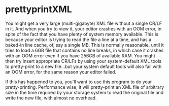 # prettyprintXML
You might get a very large (multi-gigabyte) XML file without a single CR/LF in it.
And when you try to view it, your editor crashes with an OOM error, in spite of the fact that you have plenty of system memory available.
This is because your editor is trying to read the file a line at a time, and has a baked-in line cache, of, say a single MB.
This is normally reasonable, until it tries to load a 6GB file that contains no line breaks, in which case it crashes with an OOM error even if you have 256GB of available RAM. 
You might then try insert appropriate CR/LFs by using your system-default XML tools to pretty-print to a new file...but your system default tools will also fail with an OOM error, for the same reason your editor failed. 

If this has happened to you, you'll want to use this program to do your pretty-printing. Performance wise, it will pretty-print an XML file of arbitrary size in the time required by your storage system to read the original file and write the new file, with almost no overhead.  
